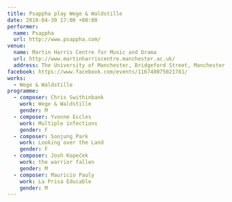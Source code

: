 ```yaml
---
title: Psappha play Wege & Waldstille
date: 2010-04-30 17:00 +00:00
performer:
  name: Psappha
  url: http://www.psappha.com/
venue:
  name: Martin Harris Centre for Music and Drama
  url: http://www.martinharriscentre.manchester.ac.uk/
  address: The University of Manchester, Bridgeford Street, Manchester M13 9PL, United Kingdom
facebook: https://www.facebook.com/events/116740075021781/
works:
  - Wege & Waldstille
programme:
  - composer: Chris Swithinbank
    work: Wege & Waldstille
    gender: M
  - composer: Yvonne Eccles
    work: Multiple infections
    gender: F
  - composer: Soojung Park
    work: Looking over the Land
    gender: F
  - composer: Josh Kopeček
    work: the warrior fallen
    gender: M
  - composer: Mauricio Pauly
    work: La Prisa Educable
    gender: M
---
```

